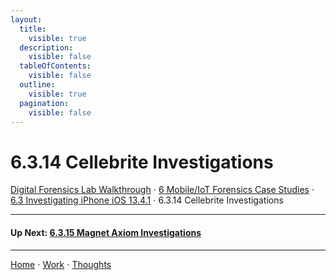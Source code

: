 ```yaml
---
layout:
  title:
    visible: true
  description:
    visible: false
  tableOfContents:
    visible: false
  outline:
    visible: true
  pagination:
    visible: false
---
```


# 6.3.14 Cellebrite Investigations

[Digital Forensics Lab Walkthrough](../../) ⋅ [6 Mobile/IoT Forensics Case Studies](../) ⋅ [6.3 Investigating iPhone iOS 13.4.1](./) ⋅ 6.3.14 Cellebrite Investigations

***

#### Up Next: [6.3.15 Magnet Axiom Investigations](6.3.15-magnet-axiom-investigations.md)

***

[Home](https://app.gitbook.com/o/0kO27okC5uVB9ALX3rho/s/036xtfEIzcEdGegONXWM/) ⋅ [Work](https://app.gitbook.com/o/0kO27okC5uVB9ALX3rho/s/WaFS755Q4sf02CxLcghQ/) ⋅ [Thoughts](https://app.gitbook.com/o/0kO27okC5uVB9ALX3rho/s/s4QQPMntQ25hmJToKSOu/)
